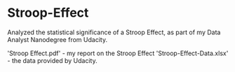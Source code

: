 # Stroop-Effect
Analyzed the statistical significance of a Stroop Effect, as part of my Data Analyst Nanodegree from Udacity.

'Stroop Effect.pdf' - my report on the Stroop Effect
'Stroop-Effect-Data.xlsx' - the data provided by Udacity.
